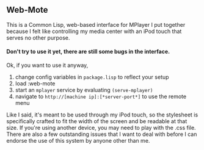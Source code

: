 ## Web-Mote

This is a Common Lisp, web-based interface for MPlayer I put together because I felt like controlling my media center with an iPod touch that serves no other purpose.

#### Don't try to use it yet, there are still some bugs in the interface.

Ok, if you want to use it anyway, 

1. change config variables in `package.lisp` to reflect your setup
2. load :web-mote
3. start an `mplayer` service by evaluating `(serve-mplayer)`
4. navigate to `http://[machine ip]:[*server-port*]` to use the remote menu

Like I said, it's meant to be used through my iPod touch, so the stylesheet is specifically crafted to fit the width of the screen and be readable at that size. If you're using another device, you may need to play with the .css file. There are also a few outstanding issues that I want to deal with before I can endorse the use of this system by anyone other than me.
